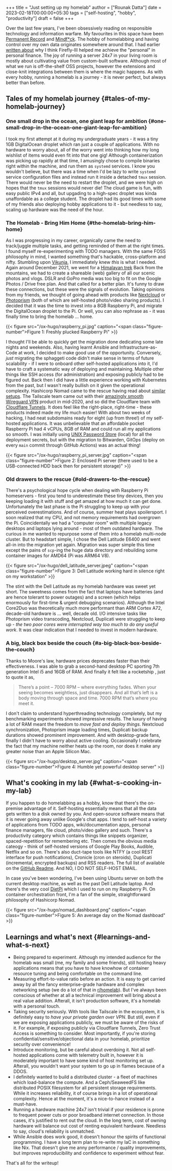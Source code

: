 +++
title = "Just setting up my homelab"
author = ["Rounak Datta"]
date = 2023-02-18T00:00:00+05:30
tags = ["self-hosting", "hobby", "productivity"]
draft = false
+++

Over the last few years, I've been obsessively reading on responsible technology and information warfare. My favourites in this space have been [Permanent Record](https://www.goodreads.com/book/show/46223297-permanent-record) and [Mindf\*ck](https://www.goodreads.com/en/book/show/52269471). The hobby of homelabbing and having control over my own data originates somewhere around that. I had earlier [written about](/posts/firefly) why I think Firefly-III helped me achieve the "personal" in personal finance. The joy of running a server 24x7 in your living room is mostly about cultivating value from custom-built software. Although most of what we run is off-the-shelf OSS projects, however the extensions and close-knit integrations between them is where the magic happens. As with every hobby, running a homelab is a journey - it is never perfect, but always better than before.


## Tales of my homelab journey {#tales-of-my-homelab-journey}


### One small drop in the ocean, one giant leap for ambition {#one-small-drop-in-the-ocean-one-giant-leap-for-ambition}

I took my first attempt at it during my undergraduate years - it was a tiny 1GB DigitalOcean droplet which ran just a couple of applications. With no hardware to worry about, all of the worry went into thinking how my long wishlist of items would even fit into that one gig! Although containerization was picking up rapidly at that time, I amusingly chose to compile binaries right within the machine, and run them as `systemd` services. I know you wouldn't believe, but there was a time when I'd be lazy to write `systemd` service configuration files and instead run it inside a detached `tmux` session. There would never be the need to restart the droplet, and we were high on hopes that the `tmux` sessions would never die! The cloud game is fun, with easy public IPv4 and all, but upgading to a high-spec droplet was kinda unaffordable as a college student. The droplet had its good times with some of my friends also deploying hobby applications to it - but needless to say, scaling up hardware was the need of the hour.


### The Homelab - Bring Him Home {#the-homelab-bring-him-home}

As I was progressing in my career, organically came the need to track/juggle multiple tasks, and getting reminded of them at the right times. I found myself re-experimenting with TODO managers. With the same FOSS philosophy in mind, I wanted something that's hackable, cross-platform and nifty. Stumbling upon [Vikunja](https://vikunja.io/), I immediately knew _this_ is what I needed. Again around December 2021, we went for a [Himalayan trek](/posts/himalayan-trek) Back from the mountains, we had to create a shareable (web) gallery of all our scenic photos and vlogs. DSLR and GoPro media was too big to fit on the Google Photos / Drive free plan. And that called for a better plan. It's funny to draw these connections, but these were the signals of evolution. Taking opinions from my friends, we thought of going ahead with products like [Nextcloud](https://nextcloud.com/) or [Photoprism](https://www.photoprism.app/) (both of which are self-hosted photo/video sharing products). I decided that it was the time to invest into a 8GB Raspberry Pi, and migrate the DigitalOcean droplet to the Pi. Or well, you can also rephrase as - it was finally time to bring the homelab ... home.

<a id="figure--fig:HL-0"></a>

{{< figure src="/ox-hugo/raspberry_pi.jpg" caption="<span class=\"figure-number\">Figure 1: </span>Freshly plucked Raspberry Pi" >}}

I thought I'll be able to quickly get the migration done dedicating some late nights and weekends. Also, having learnt Ansible and Infrastructure-as-Code at work, I decided to make good use of the opportunity. Conversely, _just_ migrating the sphaggeti code didn't make sense in terms of future scalability - if I were to onboard other self-hosted applications into it, I'd have to craft a systematic way of deploying and maintaining. Multiple other things like SSH access (for administration) and exposing publicly had to be figured out. Back then I did have a little experience working with Kubernetes from the past, but I wasn't really bullish on it given the operational complexity. Hashicorp Nomad came to the rescue having read about [similar](https://mrkaran.dev/posts/home-server-nomad/) [setups](https://github.com/assareh/home-lab). The Tailscale team came out with their [amazingly smooth Wireguard VPN](https://tailscale.com/blog/how-tailscale-works/) product in mid-2020, and so did the Cloudflare team with [Cloudflare Tunnels](https://blog.cloudflare.com/tunnel-for-everyone/). It does feel like the right-place, right-time - these products indeed made my life much easier! With about two weeks of hacking, I had neat subdomains ready for eight (up from three!) of my self-hosted applications. It was unbelievable that an affordable pocket Raspberry Pi had 4 vCPUs, 8GB of RAM and could run all my applications so smooth. I was initially using [UNIX Password Store](https://www.passwordstore.org/) (local) for all the deployment secrets, but with the migration to Bitwarden, GitOps (deploy on every `main` commit through GitHub Actions) was an actual thing!

<a id="figure--fig:HL-1"></a>

{{< figure src="/ox-hugo/raspberry_pi_server.jpg" caption="<span class=\"figure-number\">Figure 2: </span>Enclosed Pi server (there used to be a USB-connected HDD back then for persistent storage)" >}}


### Old drawers to the rescue {#old-drawers-to-the-rescue}

There's a psychological hope cycle when dealing with Raspberry Pi homeservers - first you tend to underestimate these tiny devices, then you keeping loading it with stuff and get amazed at how much it can get done. Unfortunately the last phase is the Pi struggling to keep up with your perceived overestimations. And of course, summer heat plays spoilersport. I soon realized that my CPU, and not memory requirements had overgrown the Pi. Coincidentally we had a "computer room" with multiple legacy desktops and laptops lying around - most of them outdated hardware. The curious in me wanted to repurpose some of them into a homelab multi-node cluster. But to headstart simple, I chose the Dell Latitude E6400 and went all-in into the migration yet again. Migration was super simple this time except the pains of `scp`-ing the huge data directory and rebuilding some container images for AMD64 (Pi was ARM64 V8).

<a id="figure--fig:HL-2"></a>

{{< figure src="/ox-hugo/dell_latitude_server.jpeg" caption="<span class=\"figure-number\">Figure 3: </span>Dell Latitude working hard in silence right on my workstation" >}}

The stint with the Dell Latitude as my homelab hardware was sweet yet short. The sweetness comes from the fact that laptops have batteries (and are hence tolerant to power outages) and a screen (which helps enormously for first-time &amp; urgent debugging scenarios). Although the Intel Core2Duo was theoretically much more performant than ARM Cortex A72, decade-old hardware is ... well, decade old. I/O intensive tasks like Photoprism video transcoding, Nextcloud, Duplicati were struggling to keep up - _the two poor cores were interrupted way too much to do any useful work_. It was clear indication that I needed to invest in modern hardware.


### A big, black box beside the couch {#a-big-black-box-beside-the-couch}

Thanks to Moore's law, hardware prices deprecates faster than their effectiveness. I was able to grab a second-hand desktop PC sporting 7th generation Intel i5 and 16GB of RAM. And finally it felt like a rocketship , just to quote it as,

> There’s a point – 7000 RPM – where everything fades. When your seeing becomes weightless, just disappears. And all that’s left is a body moving through space and time. 7000 RPM that’s where you meet it.

I don't claim to understand hyperthreading technology completely, but my benchmarking experiments showed impressive results. The luxury of having a lot of RAM meant the freedom to _move fast and deploy things_. Nextcloud synchronization, Photoprism image loading times, Duplicati backup durations showed prominent improvement. And with desktop-grade fans, finally I didn't have to worry about active cooling. Occasionally I celebrate the fact that my machine neither heats up the room, nor does it make any greater noise than an Apple Silicon Mac.

<a id="figure--fig:HL-3"></a>

{{< figure src="/ox-hugo/desktop_server.jpg" caption="<span class=\"figure-number\">Figure 4: </span>Humble yet powerful desktop server" >}}


## What's cooking in my lab {#what-s-cooking-in-my-lab}

If you happen to do homelabbing as a hobby, know that there's the on-premise advantage of it. Self-hosting essentially means that all the data gets written to a disk owned by you. And open-source software means that it is never going away unlike Google's chat apps. I tend to self-host a variety of applications from TODO apps, wiki/documentation apps, personal finance managers, file cloud, photo/video gallery and such. There's a productivity category which contains things like snippets organizer, spaced-repetition for remembering etc. Then comes the obvious media cateogy - think of self-hosted versions of Google Play Books, Audible, Netflix and so on. There's also duct-tape tools like NTFY (a cool REST interface for push notifications), Cronicle (cron on steroids), Duplicati (incremental, encrypted backups) and RSS readers. The full list of available on the [GitHub Readme](https://github.com/rounakdatta/homelab.setup#list-of-self-hosted-applications). And NO, I DO NOT SELF-HOST EMAIL.

In case you've been wondering, I've been using Ubuntu server on both the current desktop machine, as well as the past Dell Latitude laptop. And there's the very cool [DietPi](https://dietpi.com/) which I used to run on my Raspberry Pi. On container orchestration front, I'm a fan of the simple, straightforward philosophy of Hashicorp Nomad.

<a id="figure--fig:HL-4"></a>

{{< figure src="/ox-hugo/nomad_dashboard.png" caption="<span class=\"figure-number\">Figure 5: </span>An average day on the Nomad dashboad" >}}


## Learnings and what's next {#learnings-and-what-s-next}

-   Being prepared to experiment. Although my intended audience for the homelab was small (me, my family and some friends), still hosting heavy applications means that you have to have knowhow of container resource tuning and being comfortable on the command line.
-   Measuring effort-to-value ratio before an action. It is easy to get carried away by all the fancy enterprise-grade hardware and complex networking setup (we do a lot of that in [r/homelab](https://www.reddit.com/r/homelab/)). But I've always been conscious of whether at all a technical improvement will bring about a real value addition. Afterall, it isn't production software, it's a homelab with a personal touch.
-   Taking security seriously. With tools like Tailscale in the ecosystem, it is definitely easy to _have your private garden over VPN_. But still, even if we are exposing applications publicly, we must be aware of the risks of it. For example, if exposing publicly via Cloudflare Tunnels, Zero Trust Access is something to consider. Most importantly, if you're storing confidential/sensitive/objectional data in your homelab, prioritize security over convenience!
-   Introduce monitoring, but be careful about overdoing it. Not all self-hosted applications come with telemetry built in, however it is moderately important to have some kind of host monitoring set up. Afterall, you wouldn't want your system to go up in flames because of a DDOS.
-   I definitely wanted to build a distributed cluster - a fleet of machines which load-balance the compute. And a Ceph/SeaweedFS like distributed POSIX filesystem for all persistent storage requirements. While it increases reliability, it of course brings in a lot of operational complexity. Hence at the moment, it's a nice-to-hance instead of a must-have.
-   Running a hardware machine 24x7 isn't trivial if your residence is prone to frequent power cuts or poor broadband internet connection. In those cases, it's justified to rent out the cloud. In the long term, cost of owning hardware will balance out cost of renting equivalent hardware. Needless to say, cloud's reliability is unmatched.
-   While Ansible does work good, it doesn't honour the spirits of functional programming. I have a long term plan to re-write my IaC in something like Nix. That doesn't give me anny performance / quality improvements, but improves reproducibility and confidence to experiment without fear.

That's all for the writeup!
